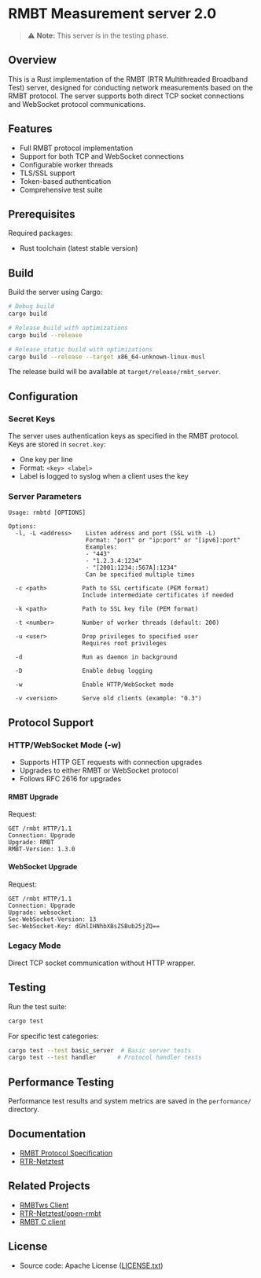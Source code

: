 # RMBT Measurement server 2.0

> ⚠️ **Note:** This server is in the testing phase.


## Overview

This is a Rust implementation of the RMBT (RTR Multithreaded Broadband Test) server, designed for conducting network measurements based on the RMBT protocol. The server supports both direct TCP socket connections and WebSocket protocol communications.

## Features

- Full RMBT protocol implementation
- Support for both TCP and WebSocket connections
- Configurable worker threads
- TLS/SSL support
- Token-based authentication
- Comprehensive test suite

## Prerequisites

Required packages:
- Rust toolchain (latest stable version)

## Build

Build the server using Cargo:

```bash
# Debug build
cargo build

# Release build with optimizations
cargo build --release

# Release static build with optimizations
cargo build --release --target x86_64-unknown-linux-musl
```

The release build will be available at `target/release/rmbt_server`.

## Configuration

### Secret Keys
The server uses authentication keys as specified in the RMBT protocol. Keys are stored in `secret.key`:
- One key per line
- Format: `<key> <label>`
- Label is logged to syslog when a client uses the key

### Server Parameters

```
Usage: rmbtd [OPTIONS]

Options:
  -l, -L <address>    Listen address and port (SSL with -L)
                      Format: "port" or "ip:port" or "[ipv6]:port"
                      Examples: 
                      - "443"
                      - "1.2.3.4:1234"
                      - "[2001:1234::567A]:1234"
                      Can be specified multiple times

  -c <path>          Path to SSL certificate (PEM format)
                     Include intermediate certificates if needed

  -k <path>          Path to SSL key file (PEM format)

  -t <number>        Number of worker threads (default: 200)

  -u <user>          Drop privileges to specified user
                     Requires root privileges

  -d                 Run as daemon in background

  -D                 Enable debug logging

  -w                 Enable HTTP/WebSocket mode

  -v <version>       Serve old clients (example: "0.3")
```

## Protocol Support

### HTTP/WebSocket Mode (-w)
- Supports HTTP GET requests with connection upgrades
- Upgrades to either RMBT or WebSocket protocol
- Follows RFC 2616 for upgrades

#### RMBT Upgrade
Request:
```
GET /rmbt HTTP/1.1
Connection: Upgrade
Upgrade: RMBT
RMBT-Version: 1.3.0
```

#### WebSocket Upgrade
Request:
```
GET /rmbt HTTP/1.1
Connection: Upgrade
Upgrade: websocket
Sec-WebSocket-Version: 13
Sec-WebSocket-Key: dGhlIHNhbXBsZSBub25jZQ==
```

### Legacy Mode
Direct TCP socket communication without HTTP wrapper.

## Testing

Run the test suite:
```bash
cargo test
```

For specific test categories:
```bash
cargo test --test basic_server  # Basic server tests
cargo test --test handler      # Protocol handler tests
```

## Performance Testing

Performance test results and system metrics are saved in the `performance/` directory.

## Documentation

- [RMBT Protocol Specification](https://www.netztest.at/doc/)
- [RTR-Netztest](https://www.netztest.at)

## Related Projects

- [RMBTws Client](https://github.com/rtr-nettest/rmbtws)
- [RTR-Netztest/open-rmbt](https://github.com/rtr-nettest/open-rmbt)
- [RMBT C client](https://github.com/lwimmer/rmbt-client)

## License

- Source code: Apache License ([LICENSE.txt](LICENSE.txt))
